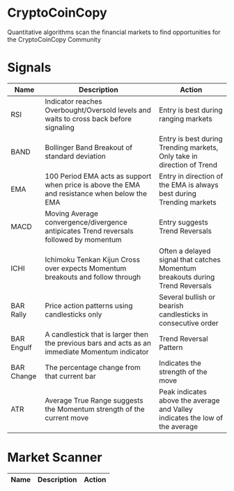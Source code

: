 # CryptoCoinCopy
Quantitative algorithms  scan the financial markets to find opportunities for the CryptoCoinCopy Community  

# Signals
| Name | Description| Action|
|----------- | ----------| -----------|
| RSI | Indicator reaches Overbought/Oversold levels and waits to cross back before signaling | Entry is best during ranging markets |
| BAND| Bollinger Band Breakout of standard deviation | Entry is best during Trending markets, Only take in direction of Trend|
| EMA | 100 Period EMA acts as support when price is above the EMA and resistance when below the EMA | Entry in direction of the EMA is always best during Trending markets|
|MACD| Moving Average convergence/divergence antipicates Trend reversals followed by momentum | Entry suggests Trend Reversals |
|ICHI | Ichimoku Tenkan Kijun Cross over expects Momentum breakouts and follow through | Often a delayed signal that catches Momentum breakouts during Trend Reversals |
| BAR Rally | Price action patterns using candlesticks only | Several bullish or bearish candlesticks in consecutive order|
| BAR Engulf | A candlestick that is larger then the previous bars and acts as an immediate Momentum indicator | Trend Reversal Pattern|
|BAR Change | The percentage change from that current bar | Indicates the strength of the move|
|ATR | Average True Range suggests the Momentum strength of the current move | Peak indicates above the average and Valley indicates the low of the average |

# Market Scanner
| Name | Description| Action|
|----------- | ----------| -----------|

